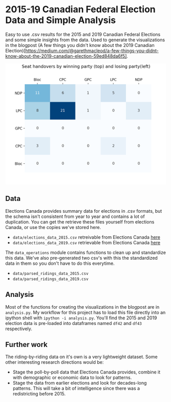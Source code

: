 # 2015-19 Canadian Federal Election Data and Simple Analysis
Easy to use .csv results for the 2015 and 2019 Canadian Federal Elections and some simple insights from the data. Used to generate the visualizations in the blogpost (A few things you didn't know about the 2019 Canadian Election)[https://medium.com/@garethmacleod/a-few-things-you-didnt-know-about-the-2019-canadian-election-59ed848da6f5].

![alttext](img/handover_heatmap.png)

## Data
Elections Canada provides summary data for elections in .csv formats, but the schema isn't consistent from year to year and contains a lot of duplication. You can get the retrieve these files yourself from elections Canada, or use the copies we've stored here.

- `data/elections_data_2015.csv` retreivable from Elections Canada [here](https://www.elections.ca/content.aspx?section=res&dir=rep/off/42gedata&document=summary&lang=e)
- `data/elections_data_2019.csv` retrievable from Elections Canada [here](https://enr.elections.ca/National.aspx?lang=e)

The `data_operations` module contains functions to clean up and standardize this data. We've also pre-generated two csv's with this the standardized data in them so you don't have to do this everytime.

- `data/parsed_ridings_data_2015.csv`
- `data/parsed_ridings_data_2019.csv`

## Analysis

Most of the functions for creating the visualizations in the blogpost are in `analysis.py`. My workflow for this project has to load this file directly into an ipython shell with `ipython -i analysis.py`. You'll find the 2015 and 2019 election data is pre-loaded into dataframes named `df42` and `df43` respectively.

## Further work

The riding-by-riding data on it's own is a very lightweight dataset. Some other interesting research directions would be:
* Stage the poll-by-poll data that Elections Canada provides, combine it with demographic or economic data to look for patterns.
* Stage the data from earlier elections and look for decades-long patterns. This will take a bit of intelligence since there was a redistricting before 2015.
